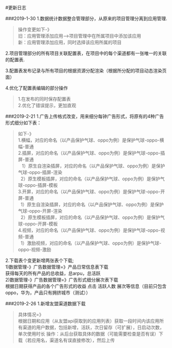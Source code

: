 #更新日志

###2019-1-30
 1.数据统计数据整合管理部分，从原来的项目管理分离到应用管理.
  >操作变更如下-》<br>
  旧：应用管理添加应用-->项目管理中在所属项目中添加该应用<br>
  新：应用管理添加应用，同时选择该应用所属的项目
  
 2.项目管理部分的所有项目关联配置表，在项目中的每个渠道都有一张唯一的关联的配置表.
 
 3.配置表发布记录与所有项目的根据资源分配渲染（根据所分配的项目动态渲染页面）
 
 4.优化了配置表编辑的部分操作
 >1.在发布的同时保存配置表<br>
  2.优化了错误提示，更加直观
 
 ###2019-2-21
 1.广告上传格式改变，用来细分每钟广告形式，将原有的4种广告形式细分如下表：
 >如下-》<br>
   1.横幅，对应的命名（以产品保护气球、oppo为例）是保护气球-oppo-横幅-普通<br>
   2.插屏，对应的命名（以产品保护气球、oppo为例）是保护气球-oppo-插屏-普通<br>
    &nbsp;&nbsp; 1）原生自渲染插屏，对应的命名（以产品保护气球、oppo为例）是保护气球-oppo-插屏-渲染<br>
    &nbsp;&nbsp;2）原生模板插屏，对应的命名（以产品保护气球、oppo为例）是保护气球-oppo-插屏-模板<br>
   3.开屏，对应的命名（以产品保护气球、oppo为例）是保护气球-oppo-开屏-普通<br>
    &nbsp;&nbsp;1）原生自渲染插屏，对应的命名（以产品保护气球、oppo为例）是保护气球-oppo-开屏-渲染<br>
    &nbsp;&nbsp;2）原生模板插屏，对应的命名（以产品保护气球、oppo为例）是保护气球-oppo-开屏-模板<br>
   4.视频，对应的命名（以产品保护气球、oppo为例）是保护气球-oppo-视频-普通<br>
    &nbsp;&nbsp;1）激励视频，对应的命名（以产品保护气球、oppo为例）是保护气球-oppo-视频-激励<br>
   
 2.下载表个变更新增两张表个下载;<br>
 1)数据管理-》广告数据管理=》产品日常信息表下载<br>
 获得每天的所有产品的总收益，总arpu，总活跃<br>
 2)数据管理-》广告数据管理=》广告形式细分展次表下载<br>
 根据日期获得产品的各个广告形式的收益 点击 活跃人数 展次等信息（目前只包含oppo，华为，产品只有拥挤城市（测试））
 
 
  ###2019-2-26
  1.新增友盟渠道数据下载
   >具体情况=》<br>
   根据日期和应用（从友盟api获取到的应用列表）获取一段时间内该应用所有渠道的用户数据，包括新增，活跃，次日留存（可扩展），日启动次数，单次使用时长
   操作：从后台获取具体的数据（可能需要检查是否有误）下载（若应用名，渠道名有误直接修改），然后上传
   
  
 
 

 
